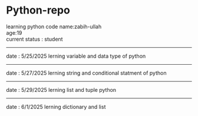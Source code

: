 # Python-repo
learning python code 
name:zabih-ullah
<br>
age:19
<br>
current status : student
<br>
<hr>
date : 5/25/2025
lerning variable and data type of python
<br> 
<hr>
date : 5/27/2025
lerning string and conditional statment of python
<br>
<hr>
date : 5/29/2025 
lerning list and tuple python
<br>
<hr>
date : 6/1/2025
lerning dictionary and list